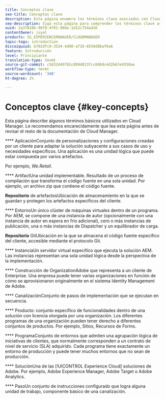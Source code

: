 ```yaml
---
title: Conceptos clave
seo-title: Conceptos clave
description: Esta página enumera los términos clave asociados con Cloud Manager.
seo-description: Siga esta página para comprender los términos clave asociados con Cloud Manager.
uuid: 2a37810b-98f8-4f01-90de-1e52c754ad16
contentOwner: jsyal
products: SG_EXPERIENCEMANAGER/CLOUDMANAGER
topic-tags: introduction
discoiquuid: b702dfc0-3534-4d90-af19-8559d8baf6a6
feature: Introducción
level: Principiante
translation-type: tm+mt
source-git-commit: c5d32d49782c899d013fcc60b9c4d2b67e9350ae
workflow-type: tm+mt
source-wordcount: '348'
ht-degree: 2%

---
```



# Conceptos clave {#key-concepts}

Esta página describe algunos términos básicos utilizados en Cloud Manager. Le recomendamos encarecidamente que lea esta página antes de revisar el resto de la documentación de Cloud Manager.

**** AplicaciónConjunto de personalizaciones y configuraciones creadas por un cliente para adaptar la solución subyacente a sus casos de uso y necesidades específicos. Una aplicación es una unidad lógica que puede estar compuesta por varios artefactos.

Por ejemplo, *We.Retail*.

**** ArtifactUna unidad implementable. Resultado de un proceso de compilación que transforma el código fuente en una sola unidad. Por ejemplo, un archivo zip que contiene el código fuente.

**Repositorio** de artefactosUbicación de almacenamiento en la que se guardan y protegen los artefactos específicos del cliente.

**** EntornoUn único clúster de máquinas virtuales dentro de un programa. Por AEM, se compone de una instancia de autor (opcionalmente con una instancia de autor en espera en frío adicional), cero o más instancias de publicación, una o más instancias de Dispatcher y un equilibrador de carga.

**Repositorio** GitUbicación en la que se almacena el código fuente específico del cliente, accesible mediante el protocolo Git.

**** InstanciaUn servidor virtual específico que ejecuta la solución AEM. Las instancias representan una sola unidad lógica desde la perspectiva de la implementación.

**** Construcción de OrganizationAdobe que representa a un cliente de Enterprise. Una empresa puede tener varias organizaciones en función de cómo se aprovisionaron originalmente en el sistema Identity Management de Adobe.

**** CanalizaciónConjunto de pasos de implementación que se ejecutan en secuencia.

**** Producto: conjunto específico de funcionalidades dentro de una solución con licencia otorgada por una organización. Los diferentes programas de una organización pueden tener derecho a diferentes conjuntos de productos. Por ejemplo, Sitios, Recursos de Forms.

**** ProgramaConjunto de entornos que admiten una agrupación lógica de iniciativas de clientes, que normalmente corresponden a un contrato de nivel de servicio (SLA) adquirido. Cada programa tiene exactamente un entorno de producción y puede tener muchos entornos que no sean de producción.

**** SoluciónUna de las  [!UICONTROL Experience Cloud] soluciones de Adobe. Por ejemplo, Adobe Experience Manager, Adobe Target o Adobe Analytics.

**** PasoUn conjunto de instrucciones configurado que logra alguna unidad de trabajo, componente básico de una canalización.
